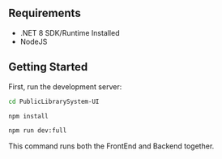 
## Requirements
- .NET 8 SDK/Runtime Installed
- NodeJS

## Getting Started

First, run the development server:

```bash
cd PublicLibrarySystem-UI
```

```bash
npm install
```

```bash
npm run dev:full
```

This command runs both the FrontEnd and Backend together.